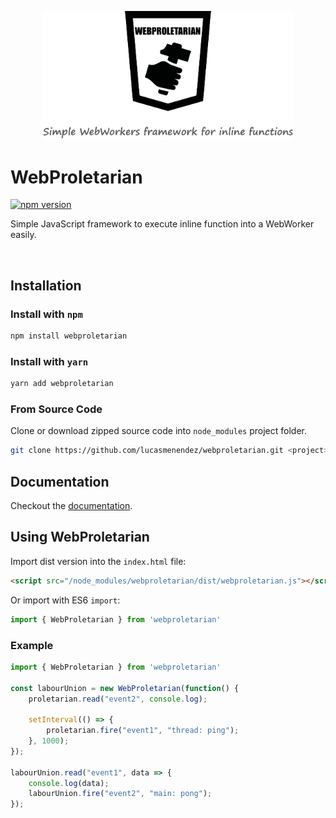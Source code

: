 
<p align="center">
    <img src="assets/images/logo.svg" width="400">
</p>

# WebProletarian 
[![npm version](https://img.shields.io/badge/npm%20package-0.1.0-green.svg)](https://www.npmjs.com/package/webproletarian)

Simple JavaScript framework to execute inline function into a WebWorker easily.

<br/>

## Installation

### Install with `npm`
```sh
npm install webproletarian
```

### Install with `yarn`
```sh
yarn add webproletarian
```

### From Source Code
Clone or download zipped source code into `node_modules` project folder.
```sh
git clone https://github.com/lucasmenendez/webproletarian.git <project>/node_modules/webproletarian
```

## Documentation
Checkout the [documentation](https://lucasmenendez.github.io/webproletarian/).


## Using WebProletarian
Import dist version into the `index.html` file:

```html
<script src="/node_modules/webproletarian/dist/webproletarian.js"></script>
```

Or import with ES6 `import`:
```javascript
import { WebProletarian } from 'webproletarian'
```

### Example
```javascript
import { WebProletarian } from 'webproletarian'

const labourUnion = new WebProletarian(function() {
	proletarian.read("event2", console.log);

	setInterval(() => {
		proletarian.fire("event1", "thread: ping");
	}, 1000);
});

labourUnion.read("event1", data => {
	console.log(data);
	labourUnion.fire("event2", "main: pong");
});
```